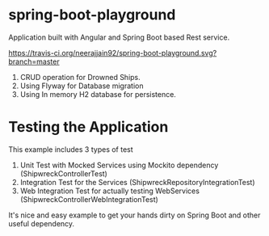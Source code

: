 # spring-boot-playground
Application built with Angular and Spring Boot based Rest service.

https://travis-ci.org/neerajjain92/spring-boot-playground.svg?branch=master

  1) CRUD operation for  Drowned Ships.
  2) Using Flyway for Database migration
  3) Using In memory H2 database for persistence.
  
# Testing the Application
This example includes 3 types of test
  1) Unit Test with Mocked Services using Mockito dependency (ShipwreckControllerTest)
  2) Integration Test for the Services (ShipwreckRepositoryIntegrationTest)
  3) Web Integration Test for actually testing WebServices (ShipwreckControllerWebIntegrationTest)
  
It's nice and easy example to get your hands dirty on Spring Boot and other useful dependency.
